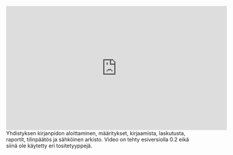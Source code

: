 
 <iframe width="600" height="338" src="https://www.youtube.com/embed/78p5vHiQ8Bw" frameborder="0" gesture="media" allow="encrypted-media" allowfullscreen style="display: block; margin: auto;"></iframe>
 Yhdistyksen kirjanpidon aloittaminen, määritykset, kirjaamista, laskutusta, raportit, tilinpäätös ja sähköinen arkisto. Video on tehty esiversiolla 0.2 eikä siinä ole käytetty eri tositetyyppejä.
